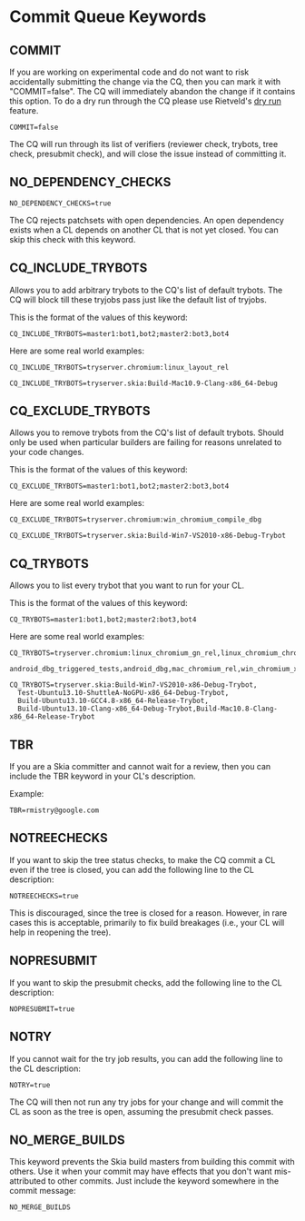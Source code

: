 Commit Queue Keywords
=====================

COMMIT
------

If you are working on experimental code and do not want to risk accidentally
submitting the change via the CQ, then you can mark it with "COMMIT=false".
The CQ will immediately abandon the change if it contains this option.
To do a dry run through the CQ please use Rietveld's [dry run](https://groups.google.com/a/chromium.org/forum/#!topic/chromium-dev/G5-X0_tfmok) feature.

    COMMIT=false

The CQ will run through its list of verifiers (reviewer check, trybots, tree check, 
presubmit check), and will close the issue instead of committing it.

NO_DEPENDENCY_CHECKS
--------------------

    NO_DEPENDENCY_CHECKS=true

The CQ rejects patchsets with open dependencies. An open dependency exists when a CL
depends on another CL that is not yet closed. You can skip this check with this keyword.

CQ_INCLUDE_TRYBOTS
------------------

Allows you to add arbitrary trybots to the CQ's list of default trybots. 
The CQ will block till these tryjobs pass just like the default list of tryjobs.

This is the format of the values of this keyword:

    CQ_INCLUDE_TRYBOTS=master1:bot1,bot2;master2:bot3,bot4

Here are some real world examples:

    CQ_INCLUDE_TRYBOTS=tryserver.chromium:linux_layout_rel

    CQ_INCLUDE_TRYBOTS=tryserver.skia:Build-Mac10.9-Clang-x86_64-Debug

CQ_EXCLUDE_TRYBOTS
------------------

Allows you to remove trybots from the CQ's list of default trybots. Should only be 
used when particular builders are failing for reasons unrelated to your code changes.

This is the format of the values of this keyword:

    CQ_EXCLUDE_TRYBOTS=master1:bot1,bot2;master2:bot3,bot4

Here are some real world examples:

    CQ_EXCLUDE_TRYBOTS=tryserver.chromium:win_chromium_compile_dbg

    CQ_EXCLUDE_TRYBOTS=tryserver.skia:Build-Win7-VS2010-x86-Debug-Trybot

CQ_TRYBOTS
----------

Allows you to list every trybot that you want to run for your CL.

This is the format of the values of this keyword:

    CQ_TRYBOTS=master1:bot1,bot2;master2:bot3,bot4

Here are some real world examples:

    CQ_TRYBOTS=tryserver.chromium:linux_chromium_gn_rel,linux_chromium_chromeos_rel,
      android_dbg_triggered_tests,android_dbg,mac_chromium_rel,win_chromium_x64_rel

    CQ_TRYBOTS=tryserver.skia:Build-Win7-VS2010-x86-Debug-Trybot,
      Test-Ubuntu13.10-ShuttleA-NoGPU-x86_64-Debug-Trybot,
      Build-Ubuntu13.10-GCC4.8-x86_64-Release-Trybot,
      Build-Ubuntu13.10-Clang-x86_64-Debug-Trybot,Build-Mac10.8-Clang-x86_64-Release-Trybot 

TBR
---

If you are a Skia committer and cannot wait for a review, 
then you can include the TBR keyword in your CL's description.

Example:

    TBR=rmistry@google.com

NOTREECHECKS
------------

If you want to skip the tree status checks, to make the CQ commit a CL even if the tree is closed, 
you can add the following line to the CL description:

    NOTREECHECKS=true

This is discouraged, since the tree is closed for a reason. However, in rare cases this is acceptable, 
primarily to fix build breakages (i.e., your CL will help in reopening the tree).

NOPRESUBMIT
-----------

If you want to skip the presubmit checks, add the following line to the CL description:

    NOPRESUBMIT=true

NOTRY
-----

If you cannot wait for the try job results, you can add the following line to the CL description:

    NOTRY=true

The CQ will then not run any try jobs for your change and will commit the CL as soon as the tree is open, assuming the presubmit check passes.

NO_MERGE_BUILDS
---------------

This keyword prevents the Skia build masters from building this commit with others. Use it when your
commit may have effects that you don't want mis-attributed to other commits. Just include the keyword
somewhere in the commit message:

    NO_MERGE_BUILDS
